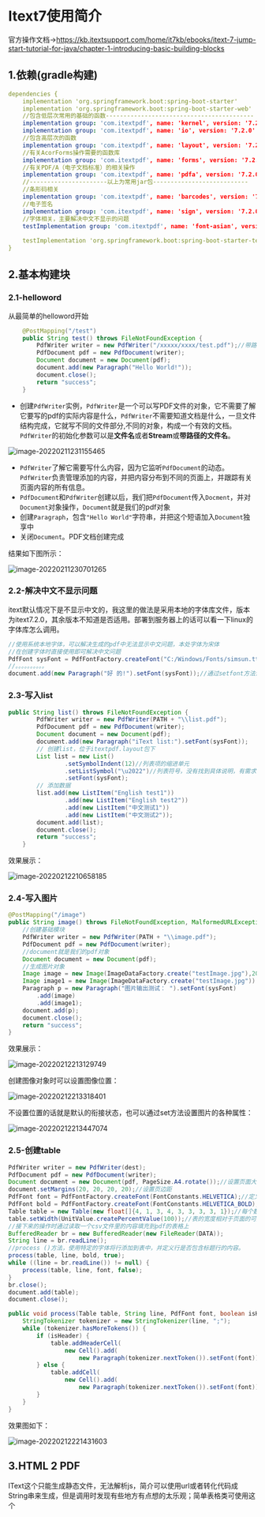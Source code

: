 # Itext7使用简介

官方操作文档->https://kb.itextsupport.com/home/it7kb/ebooks/itext-7-jump-start-tutorial-for-java/chapter-1-introducing-basic-building-blocks

## 1.依赖(gradle构建)

```yaml
dependencies {
    implementation 'org.springframework.boot:spring-boot-starter'
    implementation 'org.springframework.boot:spring-boot-starter-web'
    //包含低层次常用的基础的函数------------------------------------------
    implementation group: 'com.itextpdf', name: 'kernel', version: '7.2.0'
    implementation group: 'com.itextpdf', name: 'io', version: '7.2.0'
    //包含高层次的函数
    implementation group: 'com.itextpdf', name: 'layout', version: '7.2.0'
    //有关AcorForms操作需要的函数库
    implementation group: 'com.itextpdf', name: 'forms', version: '7.2.0'
    //有关PDF/A（电子文档标准）的相关操作
    implementation group: 'com.itextpdf', name: 'pdfa', version: '7.2.0'
    //----------------------以上为常用jar包---------------------------
    //条形码相关
    implementation group: 'com.itextpdf', name: 'barcodes', version: '7.2.0'
    //电子签名
    implementation group: 'com.itextpdf', name: 'sign', version: '7.2.0'
 	//字体相关，主要解决中文不显示的问题
    testImplementation group: 'com.itextpdf', name: 'font-asian', version: '7.2.0'
    
    testImplementation 'org.springframework.boot:spring-boot-starter-test'
}
```

## 2.基本构建块

### 2.1-helloword

从最简单的helloword开始

```java
    @PostMapping("/test")
    public String test() throws FileNotFoundException {
        PdfWriter writer = new PdfWriter("/xxxxx/xxxx/test.pdf");//带路径的文件名
        PdfDocument pdf = new PdfDocument(writer);
        Document document = new Document(pdf);
        document.add(new Paragraph("Hello World!"));
        document.close();
        return "success";
    }
```

- 创建`PdfWriter`实例，`PdfWriter`是一个可以写PDF文件的对象，它不需要了解它要写的pdf的实际内容是什么，`PdfWriter`不需要知道文档是什么，一旦文件结构完成，它就写不同的文件部分,不同的对象，构成一个有效的文档。`PdfWriter`的初始化参数可以是**文件名**或者**Stream**或**带路径的文件名**。

![image-20220211231155465](Itext7%E4%BD%BF%E7%94%A8%E7%AE%80%E4%BB%8B.images/image-20220211231155465.png)

- `PdfWriter`了解它需要写什么内容，因为它监听`PdfDocument`的动态。`PdfWriter`负责管理添加的内容，并把内容分布到不同的页面上，并跟踪有关页面内容的所有信息。
- `PdfDocument`和`PdfWriter`创建以后，我们把`PdfDocument`传入`Docment`，并对`Document`对象操作，`Document`就是我们的pdf对象
- 创建`Paragraph`，包含`"Hello World"`字符串，并把这个短语加入`Document`独享中
- 关闭`Document`。PDF文档创建完成

结果如下图所示：

![image-20220211230701265](Itext7%E4%BD%BF%E7%94%A8%E7%AE%80%E4%BB%8B.images/image-20220211230701265.png)

### 2.2-解决中文不显示问题

itext默认情况下是不显示中文的，我这里的做法是采用本地的字体库文件，版本为itext7.2.0，其余版本不知道是否适用。部署到服务器上的话可以看一下linux的字体库怎么调用。

```java
//使用系统本地字体，可以解决生成的pdf中无法显示中文问题，本处字体为宋体
//在创建字体时直接使用即可解决中文问题
PdfFont sysFont = PdfFontFactory.createFont("C:/Windows/Fonts/simsun.ttc,1", PdfEncodings.IDENTITY_H);
//。。。。。。。。。。
document.add(new Paragraph("好 的!").setFont(sysFont));//通过setfont方法设置自定义的字体就可以正常显示了
```

### 2.3-写入list

```java
public String list() throws FileNotFoundException {
        PdfWriter writer = new PdfWriter(PATH + "\\list.pdf");
        PdfDocument pdf = new PdfDocument(writer);
        Document document = new Document(pdf);
        document.add(new Paragraph("iText list:").setFont(sysFont));
        // 创建list，位于itextpdf.layout包下
        List list = new List()
                .setSymbolIndent(12)//列表项的缩进单元
                .setListSymbol("\u2022")//列表符号，没有找到具体说明，有需求只能一个一个试了
                .setFont(sysFont);
        // 添加数据
        list.add(new ListItem("English test1"))
                .add(new ListItem("English test2"))
                .add(new ListItem("中文测试1"))
                .add(new ListItem("中文测试2"));
        document.add(list);
        document.close();
        return "success";
    }
```

效果展示：

![image-20220212210658185](Itext7%E4%BD%BF%E7%94%A8%E7%AE%80%E4%BB%8B.images/image-20220212210658185.png)

### 2.4-写入图片

```java
@PostMapping("/image")
public String image() throws FileNotFoundException, MalformedURLException {
    //创建基础模块
    PdfWriter writer = new PdfWriter(PATH + "\\image.pdf");
    PdfDocument pdf = new PdfDocument(writer);
    //document就是我们的pdf对象
    Document document = new Document(pdf);
    //生成图片对象
    Image image = new Image(ImageDataFactory.create("testImage.jpg"),200,400,200);
    Image image1 = new Image(ImageDataFactory.create("testImage.jpg")).setHeight(100);
    Paragraph p = new Paragraph("图片输出测试： ").setFont(sysFont)
        .add(image)
        .add(image1);
    document.add(p);
    document.close();
    return "success";
}
```

效果展示：

![image-20220212213129749](Itext7%E4%BD%BF%E7%94%A8%E7%AE%80%E4%BB%8B.images/image-20220212213129749.png)

创建图像对象时可以设置图像位置：

![image-20220212213318401](Itext7%E4%BD%BF%E7%94%A8%E7%AE%80%E4%BB%8B.images/image-20220212213318401.png)

不设置位置的话就是默认的衔接状态，也可以通过set方法设置图片的各种属性：

![image-20220212213447074](Itext7%E4%BD%BF%E7%94%A8%E7%AE%80%E4%BB%8B.images/image-20220212213447074.png)

### 2.5-创建table

```java
PdfWriter writer = new PdfWriter(dest);
PdfDocument pdf = new PdfDocument(writer);
Document document = new Document(pdf, PageSize.A4.rotate());//设置页面大小，rotate（）表示页面横向
document.setMargins(20, 20, 20, 20);//设置页边距
PdfFont font = PdfFontFactory.createFont(FontConstants.HELVETICA);//定义不同的字体类型
PdfFont bold = PdfFontFactory.createFont(FontConstants.HELVETICA_BOLD);//定义不同的字体类型
Table table = new Table(new float[]{4, 1, 3, 4, 3, 3, 3, 3, 1});//每个数定义一个列的相对宽度。
table.setWidth(UnitValue.createPercentValue(100));//表的宽度相对于页面的可用宽度，在这种情况下，表将使用100% 的页面宽度，减去页边距。
//接下来的操作时通过读取一个csv文件里的内容填充到pdf的表格上
BufferedReader br = new BufferedReader(new FileReader(DATA));
String line = br.readLine();
//process ()方法，使用特定的字体将行添加到表中，并定义行是否包含标题行的内容。
process(table, line, bold, true);
while ((line = br.readLine()) != null) {
    process(table, line, font, false);
}
br.close();
document.add(table);
document.close();
```

```java
public void process(Table table, String line, PdfFont font, boolean isHeader) {
    StringTokenizer tokenizer = new StringTokenizer(line, ";");
    while (tokenizer.hasMoreTokens()) {
        if (isHeader) {
            table.addHeaderCell(
                new Cell().add(
                    new Paragraph(tokenizer.nextToken()).setFont(font)));
        } else {
            table.addCell(
                new Cell().add(
                    new Paragraph(tokenizer.nextToken()).setFont(font)));
        }
    }
}
```

效果图如下：

![image-20220212221431603](Itext7%E4%BD%BF%E7%94%A8%E7%AE%80%E4%BB%8B.images/image-20220212221431603.png)

## 3.HTML 2 PDF

IText这个只能生成静态文件，无法解析js，简介可以使用url或者转化代码成String串来生成，但是调用时发现有些地方有点想的太乐观；简单表格类可使用这个

